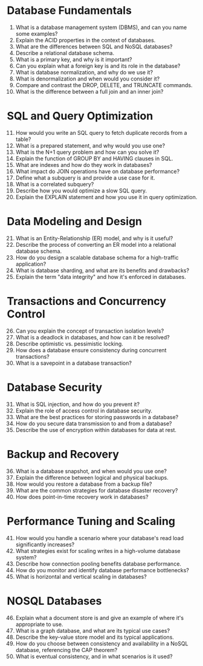 
# Database Fundamentals

1. What is a database management system (DBMS), and can you name some examples?
2. Explain the ACID properties in the context of databases.
3. What are the differences between SQL and NoSQL databases?
4. Describe a relational database schema.
5. What is a primary key, and why is it important?
6. Can you explain what a foreign key is and its role in the database?
7. What is database normalization, and why do we use it?
8. What is denormalization and when would you consider it?
9. Compare and contrast the DROP, DELETE, and TRUNCATE commands.
10. What is the difference between a full join and an inner join?

# SQL and Query Optimization

11. How would you write an SQL query to fetch duplicate records from a table?
12. What is a prepared statement, and why would you use one?
13. What is the N+1 query problem and how can you solve it?
14. Explain the function of GROUP BY and HAVING clauses in SQL.
15. What are indexes and how do they work in databases?
16. What impact do JOIN operations have on database performance?
17. Define what a subquery is and provide a use case for it.
18. What is a correlated subquery?
19. Describe how you would optimize a slow SQL query.
20. Explain the EXPLAIN statement and how you use it in query optimization.

# Data Modeling and Design

21. What is an Entity-Relationship (ER) model, and why is it useful?
22. Describe the process of converting an ER model into a relational database schema.
23. How do you design a scalable database schema for a high-traffic application?
24. What is database sharding, and what are its benefits and drawbacks?
25. Explain the term "data integrity" and how it's enforced in databases.

# Transactions and Concurrency Control

26. Can you explain the concept of transaction isolation levels?
27. What is a deadlock in databases, and how can it be resolved?
28. Describe optimistic vs. pessimistic locking.
29. How does a database ensure consistency during concurrent transactions?
30. What is a savepoint in a database transaction?

# Database Security

31. What is SQL injection, and how do you prevent it?
32. Explain the role of access control in database security.
33. What are the best practices for storing passwords in a database?
34. How do you secure data transmission to and from a database?
35. Describe the use of encryption within databases for data at rest.

# Backup and Recovery

36. What is a database snapshot, and when would you use one?
37. Explain the difference between logical and physical backups.
38. How would you restore a database from a backup file?
39. What are the common strategies for database disaster recovery?
40. How does point-in-time recovery work in databases?

# Performance Tuning and Scaling

41. How would you handle a scenario where your database's read load significantly increases?
42. What strategies exist for scaling writes in a high-volume database system?
43. Describe how connection pooling benefits database performance.
44. How do you monitor and identify database performance bottlenecks?
45. What is horizontal and vertical scaling in databases?

# NOSQL Databases

46. Explain what a document store is and give an example of where it's appropriate to use.
47. What is a graph database, and what are its typical use cases?
48. Describe the key-value store model and its typical applications.
49. How do you choose between consistency and availability in a NoSQL database, referencing the CAP theorem?
50. What is eventual consistency, and in what scenarios is it used?
